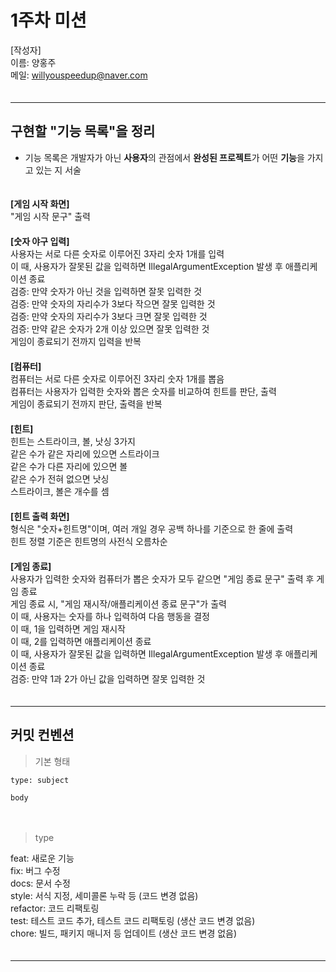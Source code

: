 # 1주차 미션
   
[작성자]　   
이름: 양홍주   
메일: willyouspeedup@naver.com　   
　   
***

## 구현할 "기능 목록"을 정리
- 기능 목록은 개발자가 아닌 **사용자**의 관점에서 **완성된 프로젝트**가 어떤 **기능**을 가지고 있는 지 서술

　     
**[게임 시작 화면]**　   
"게임 시작 문구" 출력　   
　   
**[숫자 야구 입력]**　   
사용자는 서로 다른 숫자로 이루어진 3자리 숫자 1개를 입력　   
이 때, 사용자가 잘못된 값을 입력하면 IllegalArgumentException 발생 후 애플리케이션 종료　   
검증: 만약 숫자가 아닌 것을 입력하면 잘못 입력한 것　   
검증: 만약 숫자의 자리수가 3보다 작으면 잘못 입력한 것　   
검증: 만약 숫자의 자리수가 3보다 크면 잘못 입력한 것　   
검증: 만약 같은 숫자가 2개 이상 있으면 잘못 입력한 것　   
게임이 종료되기 전까지 입력을 반복　   
　　   
**[컴퓨터]**　   
컴퓨터는 서로 다른 숫자로 이루어진 3자리 숫자 1개를 뽑음　   
컴퓨터는 사용자가 입력한 숫자와 뽑은 숫자를 비교하여 힌트를 판단, 출력　   
게임이 종료되기 전까지 판단, 출력을 반복　   
　　   
**[힌트]**　   
힌트는 스트라이크, 볼, 낫싱 3가지　   
같은 수가 같은 자리에 있으면 스트라이크　   
같은 수가 다른 자리에 있으면 볼　   
같은 수가 전혀 없으면 낫싱　   
스트라이크, 볼은 개수를 셈　   
　   
**[힌트 출력 화면]**　   
형식은 "숫자+힌트명"이며, 여러 개일 경우 공백 하나를 기준으로 한 줄에 출력　   
힌트 정렬 기준은 힌트명의 사전식 오름차순　   
　   
**[게임 종료]**　   
사용자가 입력한 숫자와 컴퓨터가 뽑은 숫자가 모두 같으면 "게임 종료 문구" 출력 후 게임 종료　   
게임 종료 시, "게임 재시작/애플리케이션 종료 문구"가 출력　   
이 때, 사용자는 숫자를 하나 입력하여 다음 행동을 결정　   
이 때, 1을 입력하면 게임 재시작　   
이 때, 2를 입력하면 애플리케이션 종료　   
이 때, 사용자가 잘못된 값을 입력하면 IllegalArgumentException 발생 후 애플리케이션 종료　   
검증: 만약 1과 2가 아닌 값을 입력하면 잘못 입력한 것　   
　   
***
## 커밋 컨벤션

> 기본 형태
~~~
type: subject

body
~~~
　   
> type

feat: 새로운 기능　   
fix: 버그 수정　   
docs: 문서 수정　   
style: 서식 지정, 세미콜론 누락 등 (코드 변경 없음)　   
refactor: 코드 리팩토링　   
test: 테스트 코드 추가, 테스트 코드 리팩토링 (생산 코드 변경 없음)　   
chore: 빌드, 패키지 매니저 등 업데이트  (생산 코드 변경 없음)　   
　   
***